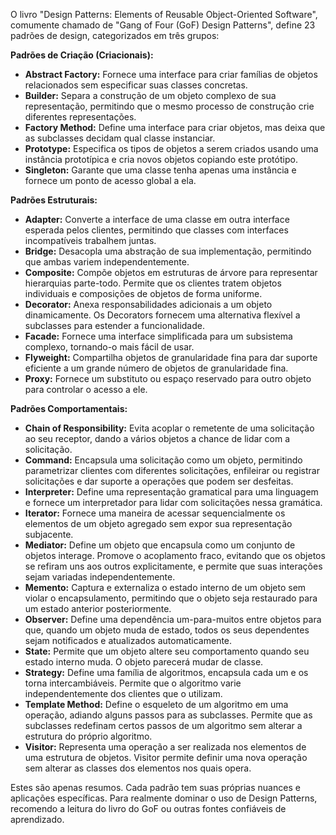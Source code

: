 O livro "Design Patterns: Elements of Reusable Object-Oriented Software", comumente chamado de "Gang of Four (GoF) Design Patterns", define 23 padrões de design, categorizados em três grupos:

**Padrões de Criação (Criacionais):**

* **Abstract Factory:** Fornece uma interface para criar famílias de objetos relacionados sem especificar suas classes concretas.
* **Builder:** Separa a construção de um objeto complexo de sua representação, permitindo que o mesmo processo de construção crie diferentes representações.
* **Factory Method:** Define uma interface para criar objetos, mas deixa que as subclasses decidam qual classe instanciar.
* **Prototype:** Especifica os tipos de objetos a serem criados usando uma instância prototípica e cria novos objetos copiando este protótipo.
* **Singleton:** Garante que uma classe tenha apenas uma instância e fornece um ponto de acesso global a ela.

**Padrões Estruturais:**

* **Adapter:** Converte a interface de uma classe em outra interface esperada pelos clientes, permitindo que classes com interfaces incompatíveis trabalhem juntas.
* **Bridge:** Desacopla uma abstração de sua implementação, permitindo que ambas variem independentemente.
* **Composite:** Compõe objetos em estruturas de árvore para representar hierarquias parte-todo. Permite que os clientes tratem objetos individuais e composições de objetos de forma uniforme.
* **Decorator:** Anexa responsabilidades adicionais a um objeto dinamicamente. Os Decorators fornecem uma alternativa flexível a subclasses para estender a funcionalidade.
* **Facade:** Fornece uma interface simplificada para um subsistema complexo, tornando-o mais fácil de usar.
* **Flyweight:** Compartilha objetos de granularidade fina para dar suporte eficiente a um grande número de objetos de granularidade fina.
* **Proxy:** Fornece um substituto ou espaço reservado para outro objeto para controlar o acesso a ele.

**Padrões Comportamentais:**

* **Chain of Responsibility:** Evita acoplar o remetente de uma solicitação ao seu receptor, dando a vários objetos a chance de lidar com a solicitação.
* **Command:** Encapsula uma solicitação como um objeto, permitindo parametrizar clientes com diferentes solicitações, enfileirar ou registrar solicitações e dar suporte a operações que podem ser desfeitas.
* **Interpreter:** Define uma representação gramatical para uma linguagem e fornece um interpretador para lidar com solicitações nessa gramática.
* **Iterator:** Fornece uma maneira de acessar sequencialmente os elementos de um objeto agregado sem expor sua representação subjacente.
* **Mediator:** Define um objeto que encapsula como um conjunto de objetos interage. Promove o acoplamento fraco, evitando que os objetos se refiram uns aos outros explicitamente, e permite que suas interações sejam variadas independentemente.
* **Memento:** Captura e externaliza o estado interno de um objeto sem violar o encapsulamento, permitindo que o objeto seja restaurado para um estado anterior posteriormente.
* **Observer:** Define uma dependência um-para-muitos entre objetos para que, quando um objeto muda de estado, todos os seus dependentes sejam notificados e atualizados automaticamente.
* **State:** Permite que um objeto altere seu comportamento quando seu estado interno muda. O objeto parecerá mudar de classe.
* **Strategy:** Define uma família de algoritmos, encapsula cada um e os torna intercambiáveis. Permite que o algoritmo varie independentemente dos clientes que o utilizam.
* **Template Method:** Define o esqueleto de um algoritmo em uma operação, adiando alguns passos para as subclasses. Permite que as subclasses redefinam certos passos de um algoritmo sem alterar a estrutura do próprio algoritmo.
* **Visitor:** Representa uma operação a ser realizada nos elementos de uma estrutura de objetos. Visitor permite definir uma nova operação sem alterar as classes dos elementos nos quais opera.

Estes são apenas resumos. Cada padrão tem suas próprias nuances e aplicações específicas. Para realmente dominar o uso de Design Patterns, recomendo a leitura do livro do GoF ou outras fontes confiáveis de aprendizado. 
